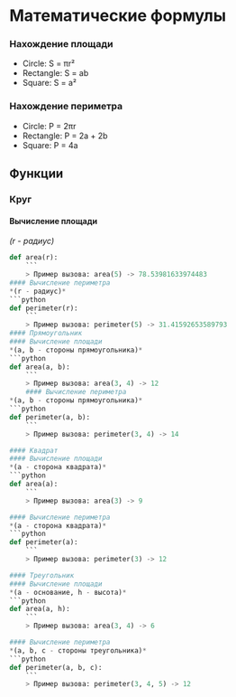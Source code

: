 # Математические формулы
### Нахождение площади
- Circle: S = πr²
- Rectangle: S = ab
- Square: S = a²

### Нахождение периметра
- Circle: P = 2πr
- Rectangle: P = 2a + 2b
- Square: P = 4a

## Функции
### Круг
#### Вычисление площади
*(r - радиус)*
```python
def area(r):
    ```
    > Пример вызова: area(5) -> 78.53981633974483
#### Вычисление периметра
*(r - радиус)*
```python
def perimeter(r):
    ```
    > Пример вызова: perimeter(5) -> 31.41592653589793
#### Прямоугольник
#### Вычисление площади
*(a, b - стороны прямоугольника)*
```python
def area(a, b):
    ```
    > Пример вызова: area(3, 4) -> 12
    #### Вычисление периметра
*(a, b - стороны прямоугольника)*
```python
def perimeter(a, b):
    ```
    > Пример вызова: perimeter(3, 4) -> 14

#### Квадрат
#### Вычисление площади
*(a - сторона квадрата)*
```python
def area(a):
    ```
    > Пример вызова: area(3) -> 9

#### Вычисление периметра
*(a - сторона квадрата)*
```python
def perimeter(a):
    ```
    > Пример вызова: perimeter(3) -> 12

#### Треугольник
#### Вычисление площади
*(a - основание, h - высота)*
```python
def area(a, h):
    ```
    > Пример вызова: area(3, 4) -> 6

#### Вычисление периметра
*(a, b, c - стороны треугольника)*
```python
def perimeter(a, b, c):
    ```
    > Пример вызова: perimeter(3, 4, 5) -> 12